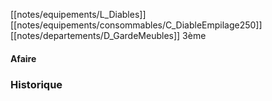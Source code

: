 [[notes/equipements/L_Diables]] [[notes/equipements/consommables/C_DiableEmpilage250]] [[notes/departements/D_GardeMeubles]] 3ème

#### Afaire 

### Historique
